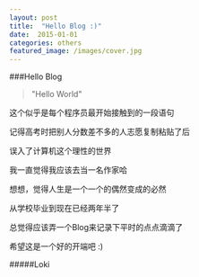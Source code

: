 ```yaml
---
layout: post
title:  "Hello Blog :)"
date:  2015-01-01
categories: others
featured_image: /images/cover.jpg
---
```


###Hello Blog

> "Hello World"

这个似乎是每个程序员最开始接触到的一段语句

记得高考时把别人分数差不多的人志愿复制粘贴了后

误入了计算机这个理性的世界

我一直觉得我应该去当一名作家哈

想想，觉得人生是一个一个的偶然变成的必然

从学校毕业到现在已经两年半了

总觉得应该弄一个Blog来记录下平时的点点滴滴了

希望这是一个好的开端吧 :)


#####Loki

